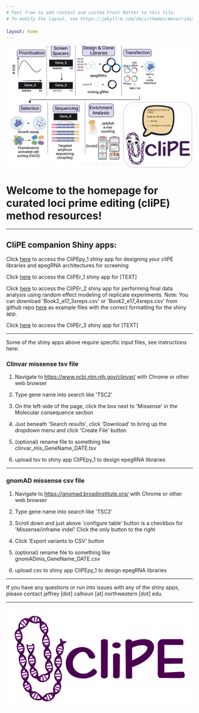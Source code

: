 ```yaml
---
# Feel free to add content and custom Front Matter to this file.
# To modify the layout, see https://jekyllrb.com/docs/themes/#overriding-theme-defaults

layout: home
---
```


![image](https://github.com/calhoujd/calhoujd.github.io/blob/cbedbd7c42b3d5d06731594f29379f6ec3284a10/docs/cliPE_methodOverview.jpg?raw=true)

# Welcome to the homepage for curated loci prime editing (cliPE) method resources!

---

## CliPE companion Shiny apps:

Click [here](https://www.example.com) to access the CliPEpy_1 shiny app for designing your cliPE libraries and epegRNA architectures for screening

Click [here](https://www.example.com) to access the CliPEr_1 shiny app for [TEXT]

Click [here](https://calhoujd12.shinyapps.io/cliper_2_shiny_app/) to access the CliPEr_2 shiny app for performing final data analysis using random effect modeling of replicate experiments. Note: You can download 'Book2_e17_3xreps.csv' or 'Book2_e17_4xreps.csv' from github repo [here](https://github.com/calhoujd/calhoujd.github.io/tree/gh-pages) as example files with the correct formatting for the shiny app.

Click [here](https://www.example.com) to access the CliPEr_3 shiny app for [TEXT]

---

Some of the shiny apps above require specific input files, see instructions here:

### Clinvar missense tsv file

1. Navigate to https://www.ncbi.nlm.nih.gov/clinvar/ with Chrome or other web browser

2. Type gene name into search like 'TSC2'

3. On the left-side of the page, click the box next to 'Missense' in the Molecular consequence section

4. Just beneath 'Search results', click 'Download' to bring up the dropdown menu and click 'Create File' button

5. (optional) rename file to something like clinvar_mis_GeneName_DATE.tsv

6. upload tsv to shiny app CliPEpy_1 to design epegRNA libraries

---

### gnomAD missense csv file

1. Navigate to https://gnomad.broadinstitute.org/ with Chrome or other web browser

2. Type gene name into search like 'TSC2'

3. Scroll down and just above 'configure table' button is a checkbox for 'Missense/inframe indel' Click the only button to the right

4. Click 'Export variants to CSV' button

5. (optional) rename file to something like gnomADmis_GeneName_DATE.csv

6. upload csv to shiny app CliPEpy_1 to design epegRNA libraries

---

If you have any questions or run into issues with any of the shiny apps, please contact jeffrey [dot] calhoun [at] northwestern [dot] edu.

---

![image](https://github.com/calhoujd/calhoujd.github.io/blob/0e6b672a17881c58173847783af4cb406863f881/cliPE_Logo_small-01.png?raw=true)

